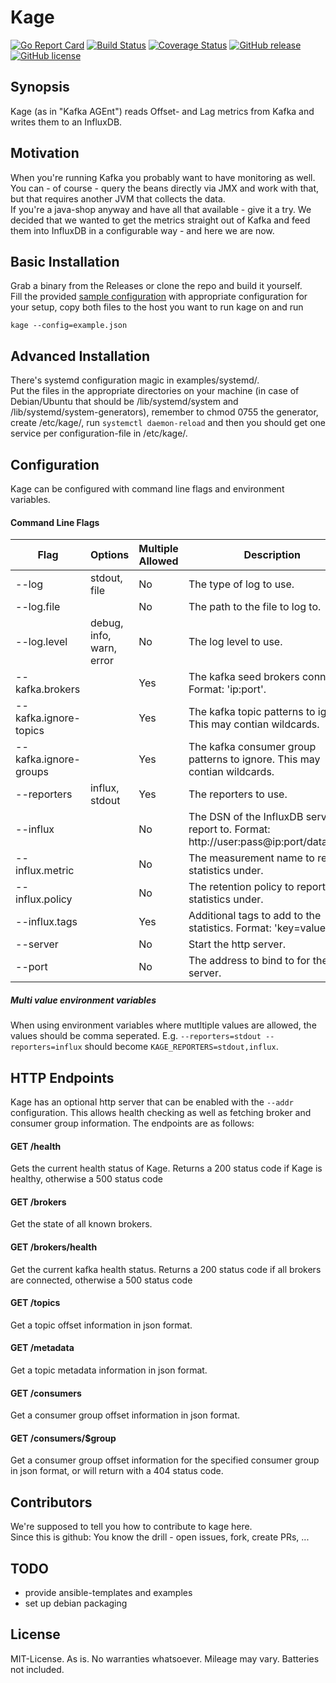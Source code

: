 # Kage

[![Go Report Card](https://goreportcard.com/badge/github.com/msales/kage)](https://goreportcard.com/report/github.com/msales/kage)
[![Build Status](https://travis-ci.org/msales/kage.svg?branch=master)](https://travis-ci.org/msales/kage)
[![Coverage Status](https://coveralls.io/repos/github/msales/kage/badge.svg?branch=master)](https://coveralls.io/github/msales/kage?branch=master)
[![GitHub release](https://img.shields.io/github/release/msales/kage.svg)](https://github.com/msales/kage/releases)
[![GitHub license](https://img.shields.io/badge/license-MIT-blue.svg)](https://raw.githubusercontent.com/msales/kage/master/LICENSE)

## Synopsis

Kage (as in "Kafka AGEnt") reads Offset- and Lag metrics from Kafka and writes them to an InfluxDB.

## Motivation

When you're running Kafka you probably want to have monitoring as well.  
You can - of course - query the beans directly via JMX and work with that, but that requires another JVM that collects the data.  
If you're a java-shop anyway and have all that available - give it a try.
We decided that we wanted to get the metrics straight out of Kafka and feed them into InfluxDB in a configurable way - and here we are now.

## Basic Installation

Grab a binary from the Releases or clone the repo and build it yourself.  
Fill the provided [sample configuration](example.json) with appropriate configuration for your setup, copy both files 
to the host you want to run kage on and run
```
kage --config=example.json

```

## Advanced Installation

There's systemd configuration magic in examples/systemd/.  
Put the files in the appropriate directories on your machine (in case of Debian/Ubuntu that should be /lib/systemd/system 
and /lib/systemd/system-generators), remember to chmod 0755 the generator, create /etc/kage/, run ```systemctl daemon-reload``` 
and then you should get one service per configuration-file in /etc/kage/.

## Configuration

Kage can be configured with command line flags and environment variables. 
 
#### Command Line Flags

| Flag | Options | Multiple Allowed | Description | Environment Variable |
| ---- | ------- | ---------------- | ----------- | -------------------- |
| --log | stdout, file | No | The type of log to use. | KAGE_LOG |
| --log.file | | No | The path to the file to log to. | KAGE_LOG_FILE |
| --log.level | debug, info, warn, error | No | The log level to use. | KAGE_LOG_LEVEL |
| --kafka.brokers | | Yes | The kafka seed brokers connect to. Format: 'ip:port'. | KAGE_KAFKA_BROKERS |
| --kafka.ignore-topics | | Yes | The kafka topic patterns to ignore. This may contian wildcards. | KAGE_KAFKA_IGNORE_TOPICS |
| --kafka.ignore-groups | | Yes | The kafka consumer group patterns to ignore. This may contian wildcards. | KAGE_KAFKA_IGNORE_GROUPS |
| --reporters | influx, stdout | Yes | The reporters to use. | KAGE_REPORTERS |
| --influx | | No | The DSN of the InfluxDB server to report to. Format: http://user:pass@ip:port/database'. | KAGE_INFLUX |
| --influx.metric | | No | The measurement name to report statistics under. | KAGE_INFLUX_METRIC |
| --influx.policy | | No | The retention policy to report statistics under. | KAGE_INFLUX_POLICY |
| --influx.tags | | Yes | Additional tags to add to the statistics. Format: 'key=value' | KAGE_INFLUX_TAGS |
| --server | | No | Start the http server. | KAGE_SERVER |
| --port | | No | The address to bind to for the http server. | KAGE_PORT |

##### Multi value environment variables

When using environment variables where mutltiple values are allowed, the values should be comma seperated.
E.g. ```--reporters=stdout --reporters=influx``` should become ```KAGE_REPORTERS=stdout,influx```.

## HTTP Endpoints

Kage has an optional http server that can be enabled with the ```--addr``` configuration. This allows health checking
as well as fetching broker and consumer group information. The endpoints are as follows:

#### GET /health

Gets the current health status of Kage. Returns a 200 status code if Kage is healthy, otherwise a 500 status code

#### GET /brokers

Get the state of all known brokers.

#### GET /brokers/health

Get the current kafka health status. Returns a 200 status code if all brokers are connected, otherwise a 500 status code
 
#### GET /topics

Get a topic offset information in json format.

#### GET /metadata

Get a topic metadata information in json format.

#### GET /consumers

Get a consumer group offset information in json format.

#### GET /consumers/$group

Get a consumer group offset information for the specified consumer group in json format, or will return with a 404 status code.

## Contributors

We're supposed to tell you how to contribute to kage here.  
Since this is github: You know the drill - open issues, fork, create PRs, ...

## TODO

 * provide ansible-templates and examples
 * set up debian packaging

## License

MIT-License. As is. No warranties whatsoever. Mileage may vary. Batteries not included.
